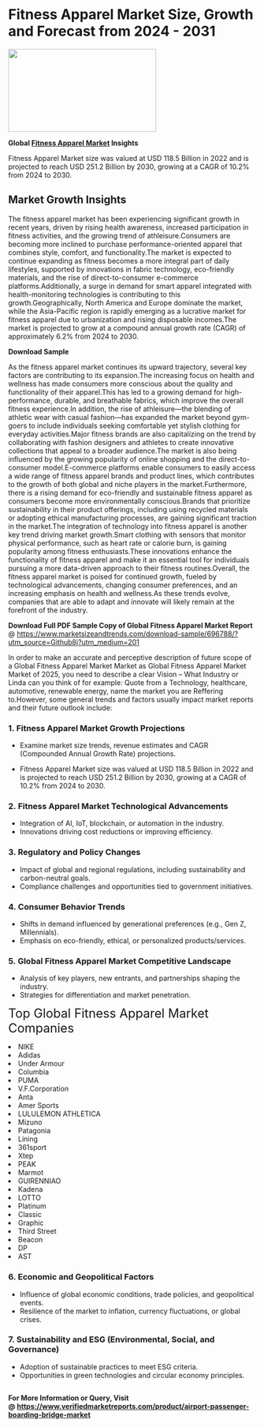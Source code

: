 <H1>Fitness Apparel Market Size, Growth and Forecast from 2024 - 2031</H1><img class="aligncenter size-medium wp-image-584254" src="https://thirdeyenews.in/wp-content/uploads/2024/09/Global-Market-Research-300x168.jpeg" alt="" width="300" height="168" /><p><strong>Global&nbsp;<a href="https://www.marketsizeandtrends.com/download-sample/696788/?utm_source=Github8j?utm_medium=201">Fitness Apparel Market</a> Insights</strong></p><p>Fitness Apparel Market size was valued at USD 118.5 Billion in 2022 and is projected to reach USD 251.2 Billion by 2030, growing at a CAGR of 10.2% from 2024 to 2030.</p><p><h2>Market Growth Insights</h2> <p>The fitness apparel market has been experiencing significant growth in recent years, driven by rising health awareness, increased participation in fitness activities, and the growing trend of athleisure.Consumers are becoming more inclined to purchase performance-oriented apparel that combines style, comfort, and functionality.The market is expected to continue expanding as fitness becomes a more integral part of daily lifestyles, supported by innovations in fabric technology, eco-friendly materials, and the rise of direct-to-consumer e-commerce platforms.Additionally, a surge in demand for smart apparel integrated with health-monitoring technologies is contributing to this growth.Geographically, North America and Europe dominate the market, while the Asia-Pacific region is rapidly emerging as a lucrative market for fitness apparel due to urbanization and rising disposable incomes.The market is projected to grow at a compound annual growth rate (CAGR) of approximately 6.2% from 2024 to 2030.</p> <p><strong>Download Sample</strong></p> <p>As the fitness apparel market continues its upward trajectory, several key factors are contributing to its expansion.The increasing focus on health and wellness has made consumers more conscious about the quality and functionality of their apparel.This has led to a growing demand for high-performance, durable, and breathable fabrics, which improve the overall fitness experience.In addition, the rise of athleisure—the blending of athletic wear with casual fashion—has expanded the market beyond gym-goers to include individuals seeking comfortable yet stylish clothing for everyday activities.Major fitness brands are also capitalizing on the trend by collaborating with fashion designers and athletes to create innovative collections that appeal to a broader audience.The market is also being influenced by the growing popularity of online shopping and the direct-to-consumer model.E-commerce platforms enable consumers to easily access a wide range of fitness apparel brands and product lines, which contributes to the growth of both global and niche players in the market.Furthermore, there is a rising demand for eco-friendly and sustainable fitness apparel as consumers become more environmentally conscious.Brands that prioritize sustainability in their product offerings, including using recycled materials or adopting ethical manufacturing processes, are gaining significant traction in the market.The integration of technology into fitness apparel is another key trend driving market growth.Smart clothing with sensors that monitor physical performance, such as heart rate or calorie burn, is gaining popularity among fitness enthusiasts.These innovations enhance the functionality of fitness apparel and make it an essential tool for individuals pursuing a more data-driven approach to their fitness routines.Overall, the fitness apparel market is poised for continued growth, fueled by technological advancements, changing consumer preferences, and an increasing emphasis on health and wellness.As these trends evolve, companies that are able to adapt and innovate will likely remain at the forefront of the industry.<p><span class=""><strong>Download Full PDF Sample Copy of Global Fitness Apparel Market Report</strong> @ <a href="https://www.marketsizeandtrends.com/download-sample/696788/?utm_source=Github8j?utm_medium=201" target="_blank">https://www.marketsizeandtrends.com/download-sample/696788/?utm_source=Github8j?utm_medium=201</a></span></p><p>In order to make an accurate and perceptive description of future scope of a Global&nbsp;Fitness Apparel Market Market as Global&nbsp;Fitness Apparel Market Market of 2025, you need to describe a clear Vision &ndash; What Industry or Linda can you think of for example: Quote from a Technology, healthcare, automotive, renewable energy, name the market you are Reffering to.However, some general trends and factors usually impact market reports and their future outlook include:</p><h3>1.&nbsp;<strong>Fitness Apparel Market Growth Projections</strong></h3><ul><li>Examine market size trends, revenue estimates and CAGR (Compounded Annual Growth Rate) projections.</li><li><p>Fitness Apparel Market size was valued at USD 118.5 Billion in 2022 and is projected to reach USD 251.2 Billion by 2030, growing at a CAGR of 10.2% from 2024 to 2030.</p></li></ul><h3>2.&nbsp;<strong>Fitness Apparel Market Technological Advancements</strong></h3><ul><li>Integration of AI, IoT, blockchain, or automation in the industry.</li><li>Innovations driving cost reductions or improving efficiency.</li></ul><h3>3.&nbsp;<strong>Regulatory and Policy Changes</strong></h3><ul><li>Impact of global and regional regulations, including sustainability and carbon-neutral goals.</li><li>Compliance challenges and opportunities tied to government initiatives.</li></ul><h3>4.&nbsp;<strong>Consumer Behavior Trends</strong></h3><ul><li>Shifts in demand influenced by generational preferences (e.g., Gen Z, Millennials).</li><li>Emphasis on eco-friendly, ethical, or personalized products/services.</li></ul><h3>5.&nbsp;<strong>Global Fitness Apparel Market Competitive Landscape</strong></h3><ul><li>Analysis of key players, new entrants, and partnerships shaping the industry.</li><li>Strategies for differentiation and market penetration.</li></ul><p data-pm-slice="1 1 []"><span style="color: inherit; font-family: inherit; font-size: 25px;">Top Global Fitness Apparel Market Companies</span></p><div class="" data-test-id=""><p><li>NIKE</li><li> Adidas</li><li> Under Armour</li><li> Columbia</li><li> PUMA</li><li> V.F.Corporation</li><li> Anta</li><li> Amer Sports</li><li> LULULEMON ATHLETICA</li><li> Mizuno</li><li> Patagonia</li><li> Lining</li><li> 361sport</li><li> Xtep</li><li> PEAK</li><li> Marmot</li><li> GUIRENNIAO</li><li> Kadena</li><li> LOTTO</li><li> Platinum</li><li> Classic</li><li> Graphic</li><li> Third Street</li><li> Beacon</li><li> DP</li><li> AST</li></p></div><h3>6.&nbsp;<strong>Economic and Geopolitical Factors</strong></h3><ul><li>Influence of global economic conditions, trade policies, and geopolitical events.</li><li>Resilience of the market to inflation, currency fluctuations, or global crises.</li></ul><h3>7.&nbsp;<strong>Sustainability and ESG (Environmental, Social, and Governance)</strong></h3><ul><li>Adoption of sustainable practices to meet ESG criteria.</li><li>Opportunities in green technologies and circular economy principles.</li></ul><h2><strong style="font-size: 14px;">For More Information or Query, Visit @&nbsp;</strong><a style="background-color: #ffffff; font-size: 14px;" href="https://www.marketsizeandtrends.com/report/fitness-apparel-market/" target="_blank">https://www.verifiedmarketreports.com/product/airport-passenger-boarding-bridge-market</a></h2>